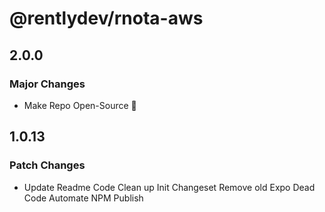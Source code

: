 # @rentlydev/rnota-aws

## 2.0.0

### Major Changes

- Make Repo Open-Source 🎉

## 1.0.13

### Patch Changes

- Update Readme
  Code Clean up
  Init Changeset
  Remove old Expo Dead Code
  Automate NPM Publish
